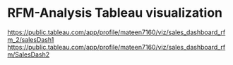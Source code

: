 # RFM-Analysis Tableau visualization
https://public.tableau.com/app/profile/mateen7160/viz/sales_dashboard_rfm_2/salesDash1
https://public.tableau.com/app/profile/mateen7160/viz/sales_dashboard_rfm/SalesDash2
